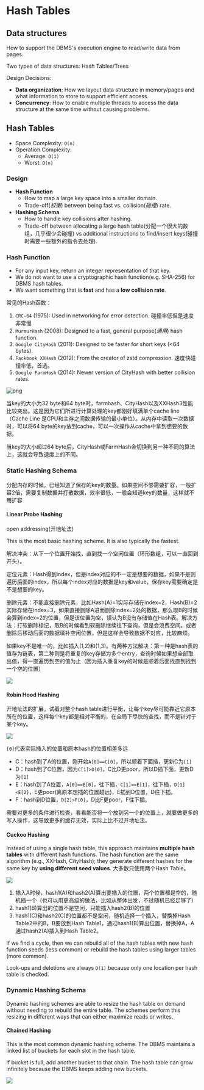 # Hash Tables

## Data structures

How  to support the DBMS's execution  engine to read/write data from pages.

Two types of data structures: Hash Tables/Trees

Design Decisions:

- **Data organization**: How we layout data structure in memory/pages and what  information to store to support efficient access.
- **Concurrency**: How to enable multiple threads to access the data  structure at the same time without causing problems.

## Hash Tables

- Space Complexity: `O(n)`
- Operation Complexity:
  - Average: `O(1)`
  - Worst: `O(n)`

### Design

- **Hash Function**
  - How to map a large key space into a smaller domain.
  - Trade-off(*权衡*) between being fast vs. collision(*碰撞*) rate.
- **Hashing Schema**
  - How to handle key collisions after hashing.
  - Trade-off between allocating a large hash table(分配一个很大的数组，几乎很少会碰撞) vs  additional instructions to find/insert keys(碰撞时需要一些额外的指令去处理).

### Hash Function

- For any input key, return an integer representation of that key.
- We do not want to use a cryptographic hash function(e.g. SHA-256) for DBMS hash tables.
- We want something that is **fast** and has a **low collision rate**.

常见的Hash函数：

1. `CRC-64` (1975): Used in networking for error detection. 碰撞率低但是速度非常慢
2. `MurmurHash` (2008): Designed to a fast, general purpose(*通用*) hash function. 
3. `Google CityHash` (2011): Designed to be faster for short keys (<64 bytes).
4. `Fackbook XXHash` (2012): From the creator of zstd compression. 速度快碰撞率低，首选。
5. `Google FarmHash` (2014): Newer version of CityHash with better collision rates.

![png](CMU445-6-Hash-Tables/06-hashtables_15.JPG)

当key的大小为32 byte和64 byte时，farmhash、CityHash以及XXHash3性能比较突出。这是因为它们所进行计算处理的key都刚好填满单个cache line（Cache Line 是CPU和主存之间数据传输的最小单位）。从内存中读取一次数据时，可以将64 byte的key放到cache，可以一次操作从cache中拿到想要的数据。

当key的大小超过64 byte后，CityHash或FarmHash会切换到另一种不同的算法上，这就会导致速度上的不同。

### Static Hashing Schema

分配内存的时候，已经知道了保存的key的数量。如果空间不够需要扩容，一般扩容2倍，需要复制数据并打散数据，效率很低，一般会知道key的数量，这样就不用扩容

#### Linear Probe Hashing

open addressing(开地址法)

This is the most basic hashing scheme. It is also typically the fastest.

解决冲突：从下一个位置开始找，直到找一个空闲位置（环形数组，可以一直回到开头）。

定位元素：Hash得到index，但是index对应的不一定是想要的数据，如果不是则遍历后面的index，所以每个index对应的数据是key和value，保存key需要确定是不是想要的key。

删除元素：不能直接删除元素，比如Hash(A)=1实际存储在index=2，Hash(B)=2实际存储在index=3，如果直接删除A进而删除index=2处的数据，那么取B的时候会算到index=2的位置，但是该位置为空，误认为B没有存储值在Hash表。解决方法：打软删除标记，取B的时候看到软删除继续往下查询，但是会浪费空间。或者删除后移动后面的数据填补空闲位置，但是这样会导致数据不对应，比较麻烦。

如果key不是唯一的，比如插入(1,2)和(1,3)。有两种方法解决：第一种是hash表的值存为链表，第二种则是将重复的key存储为多个entry，查询时候如果想全部取出值，得一直遍历到空的值为止（因为插入重复key的时候是顺着后面找直到找到一个空的位置）

![](CMU445-6-Hash-Tables/06-hashtables_32.JPG)

#### Robin Hood Hashing

开地址法的扩展，试着对整个hash table进行平衡，让每个key尽可能靠近它原本所在的位置，这样每个key都是相对平衡的，在全局下尽快的查找，而不是针对于某个key。

![](CMU445-6-Hash-Tables/20220601120259.png)

`[0]`代表实际插入的位置和原本hash的位置相差多远

- C：hash到了A的位置，刚开始`A[0]==C[0]`，所以顺着下面插，更新C为`[1]`
- D：hash到了C位置，因为`C[1]>D[0]`，C比D更poor，所以D插下面，更新D为`[1]`
- E：hash到了A位置，`A[0]==E[0]`，往下插，`C[1]==E[1]`，往下插，`D[1]<E[2]`，E更poor(离原本想插的位置越远)，E插到D位置，D往下插。
- F：hash到D位置，`D[2]>F[0]`，D比F更poor，F往下插。

需要对更多的条件进行检查，看看能否将一个放到另一个的位置上，就要做更多的写入操作，这导致更多的缓存无效，实际上比不过开地址法。

#### Cuckoo Hashing

Instead of using a single hash table, this approach maintains **multiple hash tables** with different hash functions. The hash function are the same algorithm (e.g., XXHash, CityHash); they generate different hashes for the same key by **using different seed values**. 大多数只使用两个Hash Table。

![](CMU445-6-Hash-Tables/20220602090914.png)

1. 插入A时候，hash1(A)和hash2(A)算出要插入的位置，两个位置都是空的，随机插一个（也可以用更高级的做法，比如从整体出发，不过随机已经足够了）
2. hash1(B)算出的位置不是空闲，只能插入hash2(B)的位置
3. hash1(C)和hash2(C)的位置都不是空闲，随机选择一个插入，替换掉Hash Table2中的B。B要放到Hash Table1，通过hash1(B)算出位置，替换掉A，A通过hash2(A)插入到Hash Table2。

If we find a cycle, then we can rebuild all of the hash tables with new hash function seeds (less common) or rebuild the hash tables using larger tables (more common).

Look-ups and deletions are always `O(1)` because only one location per hash table is checked.

### Dynamic Hashing Schema

Dynamic hashing schemes are able to resize the hash table on demand without needing to rebuild the entire table. The schemes perform this resizing in different ways that can either maximize reads or writes.

#### Chained Hashing

This is the most common dynamic hashing scheme. The DBMS maintains a linked list of buckets for each slot in the hash table.

If bucket is full, add another bucket to that chain. The hash table can grow infinitely because the DBMS keeps adding new buckets.

![](CMU445-6-Hash-Tables/06-hashtables_53.JPG)
